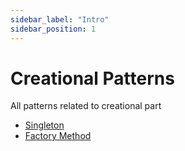 ```yaml
---
sidebar_label: "Intro"
sidebar_position: 1
---
```


# Creational Patterns

All patterns related to creational part

- [Singleton](./singleton)
- [Factory Method](./factory-method)
